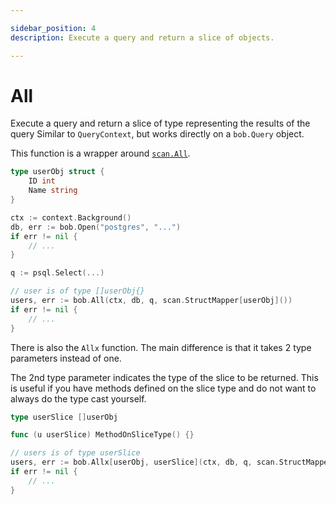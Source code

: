 ```yaml
---

sidebar_position: 4
description: Execute a query and return a slice of objects.

---
```


# All

Execute a query and return a slice of type representing the results of the query
Similar to `QueryContext`, but works directly on a `bob.Query` object.

This function is a wrapper around [`scan.All`](https://pkg.go.dev/github.com/stephenafamo/scan#All).

```go
type userObj struct {
    ID int
    Name string
}

ctx := context.Background()
db, err := bob.Open("postgres", "...")
if err != nil {
    // ...
}

q := psql.Select(...)

// user is of type []userObj{}
users, err := bob.All(ctx, db, q, scan.StructMapper[userObj]())
if err != nil {
    // ...
}
```

There is also the `Allx` function. The main difference is that it takes 2 type parameters instead of one.

The 2nd type parameter indicates the type of the slice to be returned. This is useful if you have methods defined on the slice type and do not want to always do the type cast yourself.


```go
type userSlice []userObj

func (u userSlice) MethodOnSliceType() {}

// users is of type userSlice
users, err := bob.Allx[userObj, userSlice](ctx, db, q, scan.StructMapper[userObj]())
if err != nil {
    // ...
}
```
